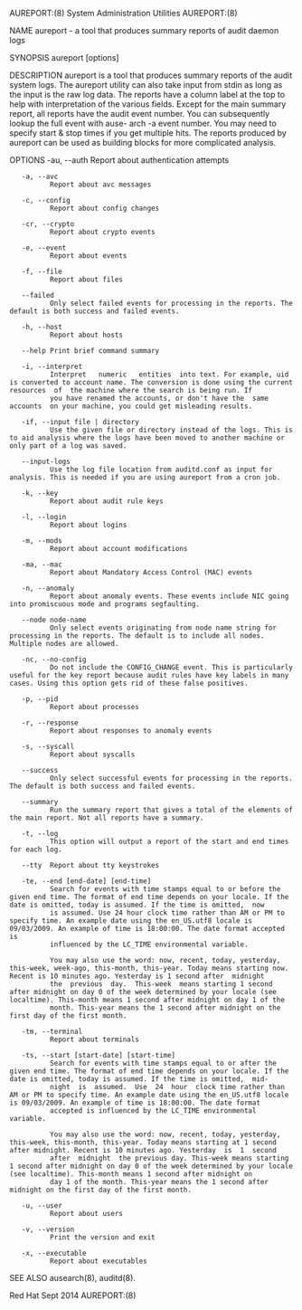 AUREPORT:(8)                                                                           System Administration Utilities                                                                           AUREPORT:(8)



NAME
       aureport - a tool that produces summary reports of audit daemon logs

SYNOPSIS
       aureport [options]

DESCRIPTION
       aureport  is  a  tool  that produces summary reports of the audit system logs. The aureport utility can also take input from stdin as long as the input is the raw log data. The reports have a column
       label at the top to help with interpretation of the various fields. Except for the main summary report, all reports have the audit event number. You can subsequently lookup the full event with ause-
       arch -a event number. You may need to specify start & stop times if you get multiple hits. The reports produced by aureport can be used as building blocks for more complicated analysis.


OPTIONS
       -au, --auth
              Report about authentication attempts

       -a, --avc
              Report about avc messages

       -c, --config
              Report about config changes

       -cr, --crypto
              Report about crypto events

       -e, --event
              Report about events

       -f, --file
              Report about files

       --failed
              Only select failed events for processing in the reports. The default is both success and failed events.

       -h, --host
              Report about hosts

       --help Print brief command summary

       -i, --interpret
              Interpret   numeric   entities  into text. For example, uid is converted to account name. The conversion is done using the current resources  of  the machine where the search is being run. If
              you have renamed the accounts, or don't have the  same  accounts  on your machine, you could get misleading results.

       -if, --input file | directory
              Use the given file or directory instead of the logs. This is to aid analysis where the logs have been moved to another machine or only part of a log was saved.

       --input-logs
              Use the log file location from auditd.conf as input for analysis. This is needed if you are using aureport from a cron job.

       -k, --key
              Report about audit rule keys

       -l, --login
              Report about logins

       -m, --mods
              Report about account modifications

       -ma, --mac
              Report about Mandatory Access Control (MAC) events

       -n, --anomaly
              Report about anomaly events. These events include NIC going into promiscuous mode and programs segfaulting.

       --node node-name
              Only select events originating from node name string for processing in the reports. The default is to include all nodes. Multiple nodes are allowed.

       -nc, --no-config
              Do not include the CONFIG_CHANGE event. This is particularly useful for the key report because audit rules have key labels in many cases. Using this option gets rid of these false positives.

       -p, --pid
              Report about processes

       -r, --response
              Report about responses to anomaly events

       -s, --syscall
              Report about syscalls

       --success
              Only select successful events for processing in the reports. The default is both success and failed events.

       --summary
              Run the summary report that gives a total of the elements of the main report. Not all reports have a summary.

       -t, --log
              This option will output a report of the start and end times for each log.

       --tty  Report about tty keystrokes

       -te, --end [end-date] [end-time]
              Search for events with time stamps equal to or before the given end time. The format of end time depends on your locale. If the date is omitted, today is assumed. If the time is omitted,  now
              is assumed. Use 24 hour clock time rather than AM or PM to specify time. An example date using the en_US.utf8 locale is 09/03/2009. An example of time is 18:00:00. The date format accepted is
              influenced by the LC_TIME environmental variable.

              You may also use the word: now, recent, today, yesterday, this-week, week-ago, this-month, this-year. Today means starting now. Recent is 10 minutes ago. Yesterday is 1 second after  midnight
              the  previous  day.  This-week  means starting 1 second after midnight on day 0 of the week determined by your locale (see localtime). This-month means 1 second after midnight on day 1 of the
              month. This-year means the 1 second after midnight on the first day of the first month.

       -tm, --terminal
              Report about terminals

       -ts, --start [start-date] [start-time]
              Search for events with time stamps equal to or after the given end time. The format of end time depends on your locale. If the date is omitted, today is assumed. If the time is omitted,  mid-
              night  is  assumed.  Use  24  hour  clock time rather than AM or PM to specify time. An example date using the en_US.utf8 locale is 09/03/2009. An example of time is 18:00:00. The date format
              accepted is influenced by the LC_TIME environmental variable.

              You may also use the word: now, recent, today, yesterday, this-week, this-month, this-year. Today means starting at 1 second after midnight. Recent is 10 minutes ago. Yesterday  is  1  second
              after  midnight  the previous day. This-week means starting 1 second after midnight on day 0 of the week determined by your locale (see localtime). This-month means 1 second after midnight on
              day 1 of the month. This-year means the 1 second after midnight on the first day of the first month.

       -u, --user
              Report about users

       -v, --version
              Print the version and exit

       -x, --executable
              Report about executables


SEE ALSO
       ausearch(8), auditd(8).



Red Hat                                                                                           Sept 2014                                                                                      AUREPORT:(8)
